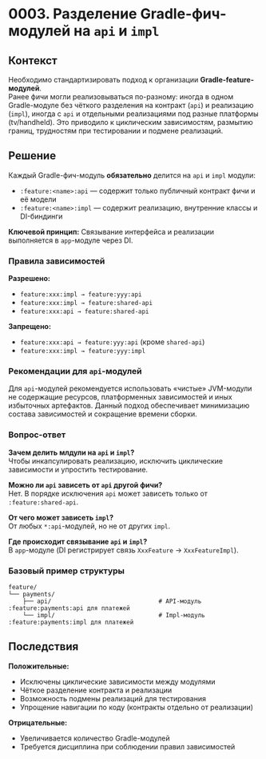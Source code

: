 # 0003. Разделение Gradle-фич-модулей на `api` и `impl`

## Контекст

Необходимо стандартизировать подход к организации **Gradle-feature-модулей**.  
Ранее фичи могли реализовываться по-разному: иногда в одном Gradle-модуле без чёткого разделения на контракт (`api`) и
реализацию (`impl`), иногда с `api` и отдельными реализациями под разные платформы (tv/handheld).
Это приводило к циклическим зависимостям, размытию границ, трудностям при тестировании и подмене реализаций.

## Решение

Каждый Gradle-фич-модуль **обязательно** делится на `api` и `impl` модули:

- `:feature:<name>:api` — содержит только публичный контракт фичи и её модели
- `:feature:<name>:impl` — содержит реализацию, внутренние классы и DI-биндинги

**Ключевой принцип:** Связывание интерфейса и реализации выполняется в `app`-модуле через DI.

### Правила зависимостей

**Разрешено:**

- `feature:xxx:impl → feature:yyy:api`
- `feature:xxx:impl → feature:shared-api`
- `feature:xxx:api → feature:shared-api`

**Запрещено:**

- `feature:xxx:api → feature:yyy:api` (кроме `shared-api`)
- `feature:xxx:impl → feature:yyy:impl`

### Рекомендации для `api`-модулей

Для `api`-модулей рекомендуется использовать «чистые» JVM-модули не содержащие ресурсов, платформенных зависимостей и
иных избыточных артефактов. Данный подход обеспечивает минимизацию состава зависимостей и сокращение времени сборки.

### Вопрос-ответ

**Зачем делить млдули на `api` и `impl`?**  
Чтобы инкапсулировать реализацию, исключить циклические зависимости и упростить тестирование.

**Можно ли `api` зависеть от `api` другой фичи?**  
Нет. В порядке исключения `api` может зависеть только от `:feature:shared-api`.

**От чего может зависеть `impl`?**  
От любых `*:api`-модулей, но не от других `impl`.

**Где происходит связывание `api` и `impl`?**  
В `app`-модуле (DI регистрирует связь `XxxFeature` → `XxxFeatureImpl`).

### Базовый пример структуры

```
feature/
└── payments/
    ├── api/                              # API-модуль :feature:payments:api для платежей
    └── impl/                             # Impl-модуль :feature:payments:impl для платежей
```

## Последствия

**Положительные:**

- Исключены циклические зависимости между модулями
- Чёткое разделение контракта и реализации
- Возможность подмены реализаций для тестирования
- Упрощение навигации по коду (контракты отдельно от реализации)

**Отрицательные:**

- Увеличивается количество Gradle-модулей
- Требуется дисциплина при соблюдении правил зависимостей
